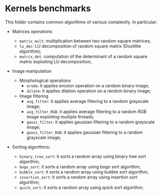 # Kernels benchmarks

This folder contains common algorithms of various complexity. In particular:
- Matrices operations
    - `matrix_mult`: multiplication between two random square matrices;
    - `lu_dec`: LU decomposition of random square matrix (Doolittle algorithm);
    - `matrix_det`: computation of the determinant of a random square matrix exploiting LU decomposition;
- Image manipulation
    - Morphological operations
        - `erode`: it applies erosion operation on a random binary image;
        - `dilate`: it applies dilation operation on a random binary image;
    - Image filtering
        - `avg_filter`: it applies average filtering to a random grayscale image;
        - `avg_filter_RGB`: it applies average filtering to a random RGB image exploiting multiple threads;
        - `gauss_filter`: it applies gaussian filtering to a random grayscale image;
        - `gauss_filter_RGB`: it applies gaussian filtering to a random grayscale image;
        
- Sorting algorithms:
    - `binary_tree_sort`: it sorts a random array using binary tree sort algorithm;
    - `bogo_sort`: it sorts a random array using bogo sort algorithm;
    - `bubble_sort`: it sorts a random array using bubble sort algorithm;
    - `insertion_sort`: it sorts a random array using insertion sort algorithm;
    - `quick_sort`: it sorts a random array using quick sort algorithm;

